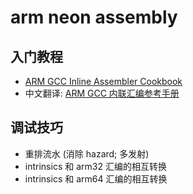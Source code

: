# arm neon assembly

## 入门教程
- [ARM GCC Inline Assembler Cookbook](http://www.ethernut.de/en/documents/arm-inline-asm.html)
- 中文翻译: [ARM GCC 内联汇编参考手册](arm-gcc-inline-assembler.md)


## 调试技巧
- 重排流水 (消除 hazard; 多发射)
- intrinsics 和 arm32 汇编的相互转换
- intrinsics 和 arm64 汇编的相互转换